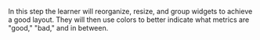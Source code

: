 In this step the learner will reorganize, resize, and group widgets to achieve a good layout. They will then use colors to better indicate what metrics are "good," "bad," and in between.